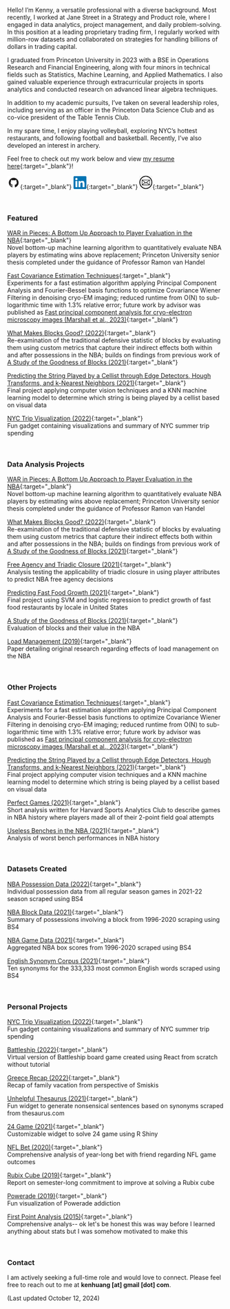 Hello! I’m Kenny, a versatile professional with a diverse background. Most recently, I worked at Jane Street in a Strategy and Product role, where I engaged in data analytics, project management, and daily problem-solving. In this position at a leading proprietary trading firm, I regularly worked with million-row datasets and collaborated on strategies for handling billions of dollars in trading capital.

I graduated from Princeton University in 2023 with a BSE in Operations Research and Financial Engineering, along with four minors in technical fields such as Statistics, Machine Learning, and Applied Mathematics. I also gained valuable experience through extracurricular projects in sports analytics and conducted research on advanced linear algebra techniques.

In addition to my academic pursuits, I’ve taken on several leadership roles, including serving as an officer in the Princeton Data Science Club and as co-vice president of the Table Tennis Club.

In my spare time, I enjoy playing volleyball, exploring NYC’s hottest restaurants, and following football and basketball. Recently, I’ve also developed an interest in archery.

Feel free to check out my work below and view [my resume here](./Resume_20241010.pdf){:target="_blank"}!

[<img src="github.png" width=30px>](https://github.com/kenhuang41/){:target="_blank"}
[<img src="linkedin.png" width=30px>](https://linkedin.com/in/kenhuang41){:target="_blank"}
[<img src="mail.png" width=30px>](mailto:kenhuang41@gmail.com){:target="_blank"}

<br />

### Featured

[WAR in Pieces: A Bottom Up Approach to Player Evaluation in the NBA](projects/undergraduate_thesis.pdf){:target="_blank"} <br />
Novel bottom-up machine learning algorithm to quantitatively evaluate NBA players by estimating wins above replacement; Princeton University senior thesis completed under the guidance of Professor Ramon van Handel

[Fast Covariance Estimation Techniques](projects/CWF_research.pdf){:target="_blank"} <br />
Experiments for a fast estimation algorithm applying Principal Component Analysis and Fourier-Bessel basis functions to optimize Covariance Wiener Filtering in denoising cryo-EM imaging; reduced runtime from O(N) to sub-logarithmic time with 1.3% relative error; future work by advisor was published as [Fast principal component analysis for cryo-electron microscopy images (Marshall et al., 2023)](https://www.cambridge.org/core/journals/biological-imaging/article/fast-principal-component-analysis-for-cryoelectron-microscopy-images/DAE19FFFC90D618E36EACBD39251D0AB){:target="_blank"}

[What Makes Blocks Good? (2022)](good_blocks.pdf){:target="_blank"} <br />
Re-examination of the traditional defensive statistic of blocks by evaluating them using custom metrics that capture their indirect effects both within and after possessions in the NBA; builds on findings from previous work of [A Study of the Goodness of Blocks (2021)](projects/bad_blocks_abridged.html){:target="_blank"}

[Predicting the String Played by a Cellist through Edge Detectors, Hough Transforms, and k-Nearest Neighbors (2021)](projects/cos429_final_report.pdf){:target="_blank"} <br />
Final project applying computer vision techniques and a KNN machine learning model to determine which string is being played by a cellist based on visual data

[NYC Trip Visualization (2022)](https://kenhuang41.shinyapps.io/nyc_trip_visualization/){:target="_blank"} <br />
Fun gadget containing visualizations and summary of NYC summer trip spending

<br />

### Data Analysis Projects

[WAR in Pieces: A Bottom Up Approach to Player Evaluation in the NBA](projects/undergraduate_thesis.pdf){:target="_blank"} <br />
Novel bottom-up machine learning algorithm to quantitatively evaluate NBA players by estimating wins above replacement; Princeton University senior thesis completed under the guidance of Professor Ramon van Handel

[What Makes Blocks Good? (2022)](good_blocks.pdf){:target="_blank"} <br />
Re-examination of the traditional defensive statistic of blocks by evaluating them using custom metrics that capture their indirect effects both within and after possessions in the NBA; builds on findings from previous work of [A Study of the Goodness of Blocks (2021)](projects/bad_blocks_abridged.html){:target="_blank"}

[Free Agency and Triadic Closure (2021)](projects/orf387_project.pdf){:target="_blank"} <br />
Analysis testing the applicability of triadic closure in using player attributes to predict NBA free agency decisions

[Predicting Fast Food Growth (2021)](./projects/sml310_report.pdf){:target="_blank"} <br />
Final project using SVM and logistic regression to predict growth of fast food restaurants by locale in United States

[A Study of the Goodness of Blocks (2021)](projects/bad_blocks_abridged.html){:target="_blank"} <br />
Evaluation of blocks and their value in the NBA

[Load Management (2019)](wri150_paper.pdf){:target="_blank"} <br />
Paper detailing original research regarding effects of load management on the NBA

<br />

### Other Projects

[Fast Covariance Estimation Techniques](projects/CWF_research.pdf){:target="_blank"} <br />
Experiments for a fast estimation algorithm applying Principal Component Analysis and Fourier-Bessel basis functions to optimize Covariance Wiener Filtering in denoising cryo-EM imaging; reduced runtime from O(N) to sub-logarithmic time with 1.3% relative error; future work by advisor was published as [Fast principal component analysis for cryo-electron microscopy images (Marshall et al., 2023)](https://www.cambridge.org/core/journals/biological-imaging/article/fast-principal-component-analysis-for-cryoelectron-microscopy-images/DAE19FFFC90D618E36EACBD39251D0AB){:target="_blank"}

[Predicting the String Played by a Cellist through Edge Detectors, Hough Transforms, and k-Nearest Neighbors (2021)](projects/cos429_final_report.pdf){:target="_blank"} <br />
Final project applying computer vision techniques and a KNN machine learning model to determine which string is being played by a cellist based on visual data

[Perfect Games (2021)](http://harvardsportsanalysis.org/2021/02/almost-perfect-a-look-at-zion-esque-games/){:target="_blank"} <br />
Short analysis written for Harvard Sports Analytics Club to describe games in NBA history where players made all of their 2-point field goal attempts

[Useless Benches in the NBA (2021)](projects/useless_bench.html){:target="_blank"} <br />
Analysis of worst bench performances in NBA history

<br />

### Datasets Created

[NBA Possession Data (2022)](https://www.kaggle.com/datasets/kenhuang41/possession-data-for-202122-nba-season?select=2021_season_poss_5.csv){:target="_blank"} <br />
Individual possession data from all regular season games in 2021-22 season scraped using BS4

[NBA Block Data (2021)](https://www.kaggle.com/kenhuang41/nba-block-possession-data){:target="_blank"} <br />
Summary of possessions involving a block from 1996-2020 scraping using BS4

[NBA Game Data (2021)](https://www.kaggle.com/kenhuang41/nba-basic-game-data-by-player){:target="_blank"} <br />
Aggregated NBA box scores from 1996-2020 scraped using BS4

[English Synonym Corpus (2021)](https://www.kaggle.com/kenhuang41/english-synonym-corpus){:target="_blank"} <br />
Ten synonyms for the 333,333 most common English words scraped using BS4

<br />

### Personal Projects

[NYC Trip Visualization (2022)](https://kenhuang41.shinyapps.io/nyc_trip_visualization/){:target="_blank"} <br />
Fun gadget containing visualizations and summary of NYC summer trip spending

[Battleship (2022)](./battleship){:target="_blank"} <br />
Virtual version of Battleship board game created using React from scratch without tutorial <br />

[Greece Recap (2022)](./greece/home.html){:target="_blank"} <br />
Recap of family vacation from perspective of Smiskis <br />

[Unhelpful Thesaurus (2021)](https://kenhuang41.shinyapps.io/unhelpful_thesaurus/){:target="_blank"} <br />
Fun widget to generate nonsensical sentences based on synonyms scraped from thesaurus.com <br />

[24 Game (2021)](https://kenhuang41.shinyapps.io/24-game/){:target="_blank"} <br />
Customizable widget to solve 24 game using R Shiny <br />

[NFL Bet (2020)](https://kenhuang41.shinyapps.io/nfl_bet/){:target="_blank"} <br />
Comprehensive analysis of year-long bet with friend regarding NFL game outcomes <br />

[Rubix Cube (2019)](https://m.facebook.com/story.php?story_fbid=2553973861364941&id=100002570556666){:target="_blank"} <br />
Report on semester-long commitment to improve at solving a Rubix cube

[Powerade (2019)](https://m.facebook.com/story.php?story_fbid=2454654487963546&id=100002570556666){:target="_blank"} <br />
Fun visualization of Powerade addiction

[First Point Analysis (2015)](https://docs.google.com/spreadsheets/d/1rGuhxGGrdMzkU4yDsr-2Fsnx1fif9XndRTxqDQ8JJOA/edit?usp=sharing){:target="_blank"} <br />
Comprehensive analys-- ok let's be honest this was way before I learned anything about stats but I was somehow motivated to make this

<br />

### Contact

I am actively seeking a full-time role and would love to connect. Please feel free to reach out to me at **kenhuang [at] gmail [dot] com**.

(Last updated October 12, 2024)
